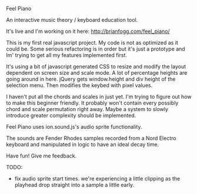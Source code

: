Feel Piano

An interactive music theory / keyboard education tool.

It's live and I'm working on it here: http://brianfogg.com/feel_piano/

This is my first real javascript project. My code is not as optimized as it could be. Some serious refactoring is in order but it's just a prototype and Im' trying to get all my features implemented first.


It's using a bit of javascript generated CSS to resize and modify the layout dependent on screen size and scale mode. A lot of percentage heights are going around in here. jQuery gets window.height and div height of the selection menu. Then modifies the keybed with pixel values.

I haven't put all the chords and scales in just yet. I'm trying to figure out how to make this beginner friendly. It  probably won't contain every possibly chord and scale permutation right away. Maybe a system to slowly introduce greater complexity should be implemented.

Feel Piano uses ion.sound.js's audio sprite functionality.

The sounds are Fender Rhodes samples recorded from a Nord Electro keyboard and manipulated in logic to have an ideal decay time.

Have fun! Give me feedback.




TODO:

- fix audio sprite start times. we're experiencing a little clipping as the playhead drop straight into a sample a little early.
